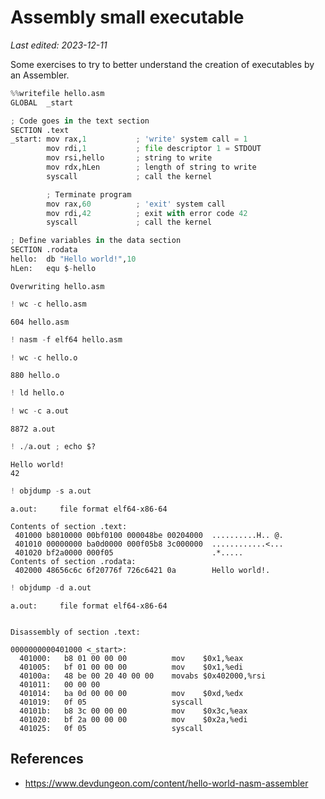 # Assembly small executable

*Last edited: 2023-12-11*

Some exercises to try to better understand the creation of executables by an Assembler.


```python
%%writefile hello.asm
GLOBAL  _start 

; Code goes in the text section
SECTION .text
_start: mov rax,1           ; 'write' system call = 1
        mov rdi,1           ; file descriptor 1 = STDOUT
        mov rsi,hello       ; string to write
        mov rdx,hLen        ; length of string to write
        syscall             ; call the kernel

        ; Terminate program
        mov rax,60          ; 'exit' system call
        mov rdi,42          ; exit with error code 42
        syscall             ; call the kernel

; Define variables in the data section
SECTION .rodata
hello:  db "Hello world!",10
hLen:   equ $-hello
```

    Overwriting hello.asm



```python
! wc -c hello.asm
```

    604 hello.asm



```python
! nasm -f elf64 hello.asm
```


```python
! wc -c hello.o
```

    880 hello.o



```python
! ld hello.o
```


```python
! wc -c a.out
```

    8872 a.out



```python
! ./a.out ; echo $?
```

    Hello world!
    42



```python
! objdump -s a.out
```

    
    a.out:     file format elf64-x86-64
    
    Contents of section .text:
     401000 b8010000 00bf0100 000048be 00204000  ..........H.. @.
     401010 00000000 ba0d0000 000f05b8 3c000000  ............<...
     401020 bf2a0000 000f05                      .*.....         
    Contents of section .rodata:
     402000 48656c6c 6f20776f 726c6421 0a        Hello world!.   



```python
! objdump -d a.out
```

    
    a.out:     file format elf64-x86-64
    
    
    Disassembly of section .text:
    
    0000000000401000 <_start>:
      401000:	b8 01 00 00 00       	mov    $0x1,%eax
      401005:	bf 01 00 00 00       	mov    $0x1,%edi
      40100a:	48 be 00 20 40 00 00 	movabs $0x402000,%rsi
      401011:	00 00 00 
      401014:	ba 0d 00 00 00       	mov    $0xd,%edx
      401019:	0f 05                	syscall 
      40101b:	b8 3c 00 00 00       	mov    $0x3c,%eax
      401020:	bf 2a 00 00 00       	mov    $0x2a,%edi
      401025:	0f 05                	syscall 


## References

- <https://www.devdungeon.com/content/hello-world-nasm-assembler>
